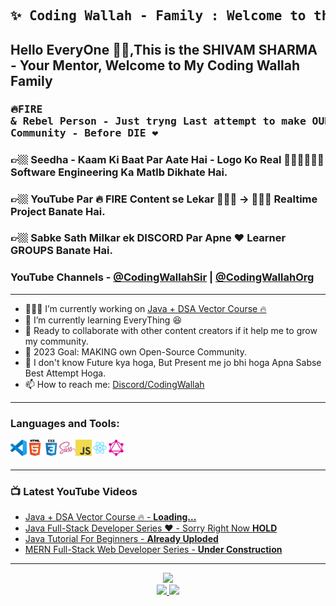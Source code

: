 ##  <pre> ✨ Coding Wallah - Family : Welcome to the Open-Source Contribution 🚀 </pre>

## Hello EveryOne 👋🏼,This is the SHIVAM SHARMA - Your Mentor, Welcome to My Coding Wallah Family
### <pre>🔥FIRE & Rebel Person - Just tryng Last attempt to make OUR OWN Open-Source Community - Before DIE ❤️</pre>
### 👉🏼 Seedha - Kaam Ki Baat Par Aate Hai - Logo Ko Real 🧑🏼‍💻👩🏼‍💻 Software Engineering Ka Matlb Dikhate Hai.
### 👉🏼 YouTube Par 🔥 FIRE Content se Lekar 👨🏼‍🏫 -> 🧑🏼‍💻 Realtime Project Banate Hai.
### 👉🏼 Sabke Sath Milkar ek DISCORD Par Apne ❤️ Learner GROUPS Banate Hai.

### YouTube Channels - <a href="https://www.youtube.com/@CodingWallahSir"> @CodingWallahSir</a> | <a href="https://www.youtube.com/@CodingWallahOrg"> @CodingWallahOrg</a>

<hr/>
  
- 👨🏼‍🏫 I’m currently working on [Java + DSA Vector Course 🔥](https://www.youtube.com/playlist?list=PLX9bvTDoPQkK4i3wh2ENbWDGQw4mljVhz)
- 🚀 I’m currently learning EveryThing 😆
- 💞️ Ready to collaborate with other content creators if it help me to grow my community.
- 🎯 2023 Goal: MAKING own Open-Source Community.
- 🔮 I don't know Future kya hoga, But Present me jo bhi hoga Apna Sabse Best Attempt Hoga.
- 📫 How to reach me: <a href="https://discord.com/invite/czkRnasjD9"> Discord/CodingWallah </a>

<hr/>

### Languages and Tools:

<img align="left" alt="Visual Studio Code" width="26px" src="https://raw.githubusercontent.com/github/explore/80688e429a7d4ef2fca1e82350fe8e3517d3494d/topics/visual-studio-code/visual-studio-code.png" />
<img align="left" alt="HTML5" width="26px" src="https://raw.githubusercontent.com/github/explore/80688e429a7d4ef2fca1e82350fe8e3517d3494d/topics/html/html.png" />
<img align="left" alt="CSS3" width="26px" src="https://raw.githubusercontent.com/github/explore/80688e429a7d4ef2fca1e82350fe8e3517d3494d/topics/css/css.png" />
<img align="left" alt="Sass" width="26px" src="https://raw.githubusercontent.com/github/explore/80688e429a7d4ef2fca1e82350fe8e3517d3494d/topics/sass/sass.png" />
<img align="left" alt="JavaScript" width="26px" src="https://raw.githubusercontent.com/github/explore/80688e429a7d4ef2fca1e82350fe8e3517d3494d/topics/javascript/javascript.png" />
<img align="left" alt="React" width="26px" src="https://raw.githubusercontent.com/github/explore/80688e429a7d4ef2fca1e82350fe8e3517d3494d/topics/react/react.png" />
<img align="left" alt="GraphQL" width="26px" src="https://raw.githubusercontent.com/github/explore/80688e429a7d4ef2fca1e82350fe8e3517d3494d/topics/graphql/graphql.png" />

<br />
<br />

---

### 📺 Latest YouTube Videos
<!-- YOUTUBE:START -->
- [Java + DSA Vector Course 🔥 - **Loading...** ](https://www.youtube.com/playlist?list=PLX9bvTDoPQkK4i3wh2ENbWDGQw4mljVhz) 
- [Java Full-Stack Developer Series ❤️ - Sorry Right Now **HOLD**](https://www.youtube.com/playlist?list=PLhvdldYcnZMku_viVb2tU7NuW5DZxwIfw)
- [Java Tutorial For Beginners - **Already Uploded** ](https://www.youtube.com/playlist?list=PLhvdldYcnZMmxgR8iP46Vr3fCZkbACiSo)
- [MERN Full-Stack Web Developer Series - **Under Construction**](#)
<!-- YOUTUBE:END -->

---

<div align="center">

<a href="https://discord.gg/YvBacAxu">
  <img src="https://dcbadge.vercel.app/api/server/YvBacAxu?theme=discord"  />
</a>

<br />

<a href="https://www.youtube.com/@CodingWallahOrg/streams">
  <img src="https://img.shields.io/youtube/channel/subscribers/UC7HdeXvGFw962sWv31mjEqA?label=Coding%20Wallah%20-%20family&logo=youtube&logoColor=ff0000&style=for-the-badge" />
</a>

<a href="https://www.youtube.com/@CodingWallahSir/videos">
  <img src="https://img.shields.io/youtube/channel/subscribers/UC2EF2l4DhSG3PVBXVyQhHfA?label=Coding%20Wallah%20Sir&logo=youtube&logoColor=f00&style=for-the-badge" />  
</a>

</div>

<!--

![Discord Server](https://dcbadge.vercel.app/api/server/YvBacAxu?theme=discord)

![CodingWallahOrg](https://img.shields.io/youtube/channel/subscribers/UC7HdeXvGFw962sWv31mjEqA?label=CodingWallahOrg&logo=youtube&logoColor=ff0000&style=for-the-badge)

![Coding Wallah Sir](https://img.shields.io/youtube/channel/subscribers/UC2EF2l4DhSG3PVBXVyQhHfA?label=Coding%20Wallah%20Sir&logo=youtube&logoColor=f00&style=for-the-badge)

-->

<!---
CodingWallah/CodingWallah is a ✨ special ✨ repository because its `README.md` (this file) appears on your GitHub profile.
You can click the Preview link to take a look at your changes.
--->
